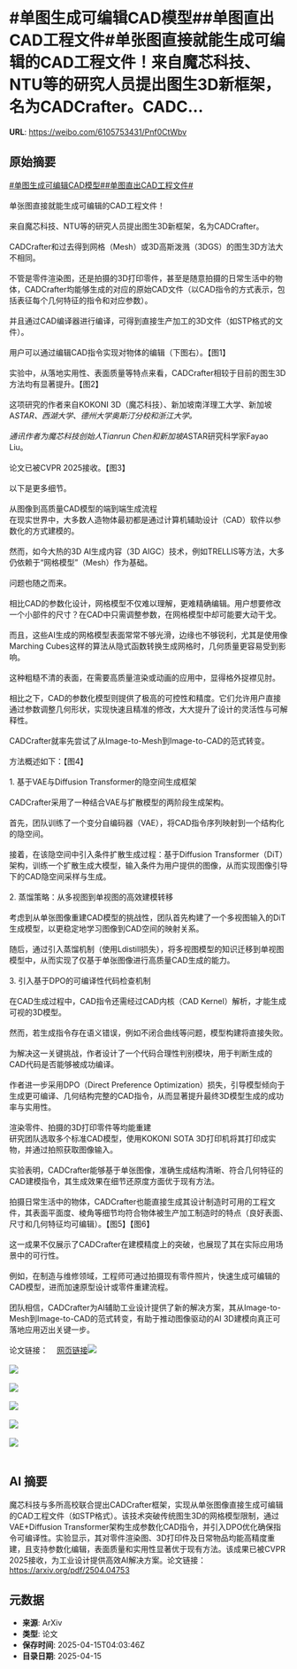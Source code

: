 # #单图生成可编辑CAD模型##单图直出CAD工程文件#单张图直接就能生成可编辑的CAD工程文件！来自魔芯科技、NTU等的研究人员提出图生3D新框架，名为CADCrafter。CADC...

**URL**: https://weibo.com/6105753431/Pnf0CtWbv

## 原始摘要

<a href="https://m.weibo.cn/search?containerid=231522type%3D1%26t%3D10%26q%3D%23%E5%8D%95%E5%9B%BE%E7%94%9F%E6%88%90%E5%8F%AF%E7%BC%96%E8%BE%91CAD%E6%A8%A1%E5%9E%8B%23&amp;extparam=%23%E5%8D%95%E5%9B%BE%E7%94%9F%E6%88%90%E5%8F%AF%E7%BC%96%E8%BE%91CAD%E6%A8%A1%E5%9E%8B%23" data-hide=""><span class="surl-text">#单图生成可编辑CAD模型#</span></a><a href="https://m.weibo.cn/search?containerid=231522type%3D1%26t%3D10%26q%3D%23%E5%8D%95%E5%9B%BE%E7%9B%B4%E5%87%BACAD%E5%B7%A5%E7%A8%8B%E6%96%87%E4%BB%B6%23&amp;extparam=%23%E5%8D%95%E5%9B%BE%E7%9B%B4%E5%87%BACAD%E5%B7%A5%E7%A8%8B%E6%96%87%E4%BB%B6%23" data-hide=""><span class="surl-text">#单图直出CAD工程文件#</span></a><br><br>单张图直接就能生成可编辑的CAD工程文件！<br><br>来自魔芯科技、NTU等的研究人员提出图生3D新框架，名为CADCrafter。<br><br>CADCrafter和过去得到网格（Mesh）或3D高斯泼溅（3DGS）的图生3D方法大不相同。<br><br>不管是零件渲染图，还是拍摄的3D打印零件，甚至是随意拍摄的日常生活中的物体，CADCrafter均能够生成的对应的原始CAD文件（以CAD指令的方式表示，包括表征每个几何特征的指令和对应参数）。<br><br>并且通过CAD编译器进行编译，可得到直接生产加工的3D文件（如STP格式的文件）。<br><br>用户可以通过编辑CAD指令实现对物体的编辑（下图右）。【图1】<br><br>实验中，从落地实用性、表面质量等特点来看，CADCrafter相较于目前的图生3D方法均有显著提升。【图2】<br><br>这项研究的作者来自KOKONI 3D（魔芯科技）、新加坡南洋理工大学、新加坡A*STAR、西湖大学、德州大学奥斯汀分校和浙江大学。<br><br>通讯作者为魔芯科技创始人Tianrun Chen和新加坡A*STAR研究科学家Fayao Liu。<br><br>论文已被CVPR 2025接收。【图3】<br><br>以下是更多细节。<br><br>从图像到高质量CAD模型的端到端生成流程  <br>在现实世界中，大多数人造物体最初都是通过计算机辅助设计（CAD）软件以参数化的方式建模的。<br><br>然而，如今大热的3D AI生成内容（3D AIGC）技术，例如TRELLIS等方法，大多仍依赖于“网格模型”（Mesh）作为基础。<br><br>问题也随之而来。<br><br>相比CAD的参数化设计，网格模型不仅难以理解，更难精确编辑。用户想要修改一个小部件的尺寸？在CAD中只需调整参数，在网格模型中却可能要大动干戈。<br><br>而且，这些AI生成的网格模型表面常常不够光滑，边缘也不够锐利，尤其是使用像Marching Cubes这样的算法从隐式函数转换生成网格时，几何质量更容易受到影响。<br><br>这种粗糙不清的表面，在需要高质量渲染或动画的应用中，显得格外捉襟见肘。<br><br>相比之下，CAD的参数化模型则提供了极高的可控性和精度。它们允许用户直接通过参数调整几何形状，实现快速且精准的修改，大大提升了设计的灵活性与可解释性。<br><br>CADCrafter就率先尝试了从Image-to-Mesh到Image-to-CAD的范式转变。<br><br>方法概述如下：【图4】<br><br>1. 基于VAE与Diffusion Transformer的隐空间生成框架<br><br>CADCrafter采用了一种结合VAE与扩散模型的两阶段生成架构。<br><br>首先，团队训练了一个变分自编码器（VAE），将CAD指令序列映射到一个结构化的隐空间。<br><br>接着，在该隐空间中引入条件扩散生成过程：基于Diffusion Transformer（DiT）架构，训练一个扩散生成大模型，输入条件为用户提供的图像，从而实现图像引导下的CAD隐空间采样与生成。<br><br>2. 蒸馏策略：从多视图到单视图的高效建模转移<br><br>考虑到从单张图像重建CAD模型的挑战性，团队首先构建了一个多视图输入的DiT生成模型，以更稳定地学习图像到CAD空间的映射关系。<br><br>随后，通过引入蒸馏机制（使用Ldistill损失），将多视图模型的知识迁移到单视图模型中，从而实现了仅基于单张图像进行高质量CAD生成的能力。<br><br>3. 引入基于DPO的可编译性代码检查机制<br><br>在CAD生成过程中，CAD指令还需经过CAD内核（CAD Kernel）解析，才能生成可视的3D模型。<br><br>然而，若生成指令存在语义错误，例如不闭合曲线等问题，模型构建将直接失败。<br><br>为解决这一关键挑战，作者设计了一个代码合理性判别模块，用于判断生成的CAD代码是否能够被成功编译。<br><br>作者进一步采用DPO（Direct Preference Optimization）损失，引导模型倾向于生成更可编译、几何结构完整的CAD指令，从而显著提升最终3D模型生成的成功率与实用性。<br><br>渲染零件、拍摄的3D打印零件等均能重建  <br>研究团队选取多个标准CAD模型，使用KOKONI SOTA 3D打印机将其打印成实物，并通过拍照获取图像输入。<br><br>实验表明，CADCrafter能够基于单张图像，准确生成结构清晰、符合几何特征的CAD建模指令，其生成效果在细节还原度方面优于现有方法。<br><br>拍摄日常生活中的物体，CADCrafter也能直接生成其设计制造时可用的工程文件，其表面平面度、棱角等细节均符合物体被生产加工制造时的特点（良好表面、尺寸和几何特征均可编辑）。【图5】【图6】<br><br>这一成果不仅展示了CADCrafter在建模精度上的突破，也展现了其在实际应用场景中的可行性。<br><br>例如，在制造与维修领域，工程师可通过拍摄现有零件照片，快速生成可编辑的CAD模型，进而加速原型设计或零件重建流程。<br><br>团队相信，CADCrafter为AI辅助工业设计提供了新的解决方案，其从Image-to-Mesh到Image-to-CAD的范式转变，有助于推动图像驱动的AI 3D建模向真正可落地应用迈出关键一步。<br><br>论文链接：<a href="https://weibo.cn/sinaurl?u=https%3A%2F%2Farxiv.org%2Fpdf%2F2504.04753" data-hide=""><span class="url-icon"><img style="width: 1rem;height: 1rem" src="https://h5.sinaimg.cn/upload/2015/09/25/3/timeline_card_small_web_default.png" referrerpolicy="no-referrer"></span><span class="surl-text">网页链接</span></a><img style="" src="https://tvax3.sinaimg.cn/large/006Fd7o3gy1i0ggpwxmhbj30zk0ee45c.jpg" referrerpolicy="no-referrer"><br><br><img style="" src="https://tvax3.sinaimg.cn/large/006Fd7o3gy1i0ggpvx82uj30zk08ptbg.jpg" referrerpolicy="no-referrer"><br><br><img style="" src="https://tvax1.sinaimg.cn/large/006Fd7o3gy1i0ggpwpvg6j30zk0brqe6.jpg" referrerpolicy="no-referrer"><br><br><img style="" src="https://tvax4.sinaimg.cn/large/006Fd7o3gy1i0ggpx11dmj30zk0en48o.jpg" referrerpolicy="no-referrer"><br><br><img style="" src="https://tvax4.sinaimg.cn/large/006Fd7o3gy1i0ggpx9fq6j30uh0k0ai5.jpg" referrerpolicy="no-referrer"><br><br><img style="" src="https://tvax4.sinaimg.cn/large/006Fd7o3gy1i0ggpx4im6j30zk0f9461.jpg" referrerpolicy="no-referrer"><br><br>

## AI 摘要

魔芯科技与多所高校联合提出CADCrafter框架，实现从单张图像直接生成可编辑的CAD工程文件（如STP格式）。该技术突破传统图生3D的网格模型限制，通过VAE+Diffusion Transformer架构生成参数化CAD指令，并引入DPO优化确保指令可编译性。实验显示，其对零件渲染图、3D打印件及日常物品均能高精度重建，且支持参数化编辑，表面质量和实用性显著优于现有方法。该成果已被CVPR 2025接收，为工业设计提供高效AI解决方案。论文链接：https://arxiv.org/pdf/2504.04753

## 元数据

- **来源**: ArXiv
- **类型**: 论文
- **保存时间**: 2025-04-15T04:03:46Z
- **目录日期**: 2025-04-15
